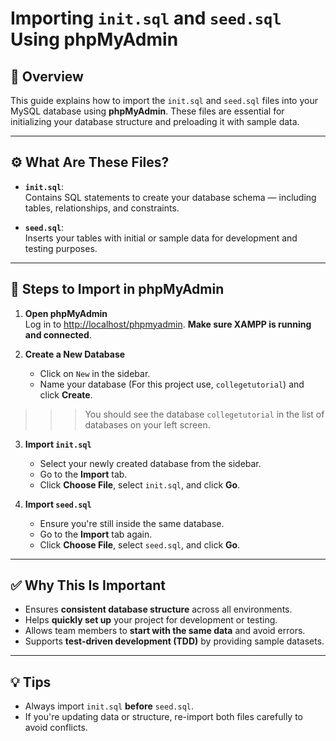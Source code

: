# Importing `init.sql` and `seed.sql` Using phpMyAdmin

## 📄 Overview

This guide explains how to import the `init.sql` and `seed.sql` files into your MySQL database using **phpMyAdmin**. These files are essential for initializing your database structure and preloading it with sample data.

---

## ⚙️ What Are These Files?

- **`init.sql`**:  
  Contains SQL statements to create your database schema — including tables, relationships, and constraints.

- **`seed.sql`**:  
  Inserts your tables with initial or sample data for development and testing purposes.

---

## 🚀 Steps to Import in phpMyAdmin

1. **Open phpMyAdmin**  
   Log in to [http://localhost/phpmyadmin](http://localhost/phpmyadmin). **Make sure XAMPP is running and connected**.

2. **Create a New Database**  
   - Click on `New` in the sidebar.  
   - Name your database (For this project use, `collegetutorial`) and click **Create**.
>>> You should see the database `collegetutorial` in the list of databases on your left screen.

3. **Import `init.sql`**  
   - Select your newly created database from the sidebar.
   - Go to the **Import** tab.
   - Click **Choose File**, select `init.sql`, and click **Go**.

4. **Import `seed.sql`**  
   - Ensure you're still inside the same database.
   - Go to the **Import** tab again.
   - Click **Choose File**, select `seed.sql`, and click **Go**.

---

## ✅ Why This Is Important

- Ensures **consistent database structure** across all environments.
- Helps **quickly set up** your project for development or testing.
- Allows team members to **start with the same data** and avoid errors.
- Supports **test-driven development (TDD)** by providing sample datasets.

---

## 💡 Tips

- Always import `init.sql` **before** `seed.sql`.
- If you're updating data or structure, re-import both files carefully to avoid conflicts.

